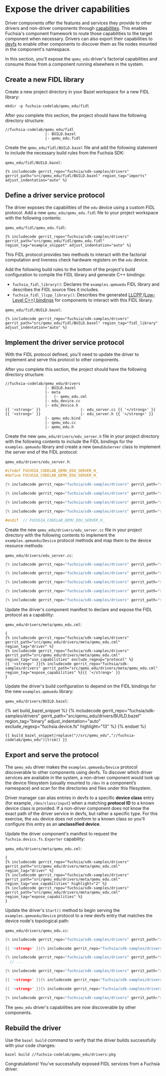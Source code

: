 # Expose the driver capabilities

Driver components offer the features and services they provide to other drivers
and non-driver components through [capabilities][concepts-capabilities].
This enables Fuchsia's component framework to route those capabilities to the
target component when necessary. Drivers can also export their capabilities to
[devfs][concepts-devfs] to enable other components to discover them as file
nodes mounted in the component's namespace.

In this section, you'll expose the `qemu_edu` driver's factorial capabilities
and consume those from a component running elsewhere in the system.

## Create a new FIDL library

Create a new project directory in your Bazel workspace for a new FIDL library:

```posix-terminal
mkdir -p fuchsia-codelab/qemu_edu/fidl
```

After you complete this section, the project should have the following directory
structure:

```none {:.devsite-disable-click-to-copy}
//fuchsia-codelab/qemu_edu/fidl
                  |- BUILD.bazel
                  |- qemu_edu.fidl
```

Create the `qemu_edu/fidl/BUILD.bazel` file and add the following statement to
include the necessary build rules from the Fuchsia SDK:

`qemu_edu/fidl/BUILD.bazel`:

```bazel
{% includecode gerrit_repo="fuchsia/sdk-samples/drivers" gerrit_path="src/qemu_edu/fidl/BUILD.bazel" region_tag="imports" adjust_indentation="auto" %}
```

## Define a driver service protocol

The driver exposes the capabilities of the `edu` device using a custom FIDL
protocol. Add a new `qemu_edu/qemu_edu.fidl` file to your project workspace with
the following contents:

`qemu_edu/fidl/qemu_edu.fidl`:

```fidl
{% includecode gerrit_repo="fuchsia/sdk-samples/drivers" gerrit_path="src/qemu_edu/fidl/qemu_edu.fidl" region_tag="example_snippet" adjust_indentation="auto" %}

```

This FIDL protocol provides two methods to interact with the factorial
computation and liveness check hardware registers on the `edu` device.

Add the following build rules to the bottom of the project's build configuration
to compile the FIDL library and generate C++ bindings:

*   `fuchsia_fidl_library()`: Declares the `examples.qemuedu` FIDL
    library and describes the FIDL source files it includes.
*   `fuchsia_fidl_llcpp_library()`: Describes the generated
    [LLCPP (Low-Level C++) bindings][fidl-cpp-bindings] for components to
    interact with this FIDL library.

`qemu_edu/fidl/BUILD.bazel`:

```bazel
{% includecode gerrit_repo="fuchsia/sdk-samples/drivers" gerrit_path="src/qemu_edu/fidl/BUILD.bazel" region_tag="fidl_library" adjust_indentation="auto" %}
```

## Implement the driver service protocol

With the FIDL protocol defined, you'll need to update the driver to implement
and serve this protocol to other components.

After you complete this section, the project should have the following directory
structure:

```none {:.devsite-disable-click-to-copy}
//fuchsia-codelab/qemu_edu/drivers
                  |- BUILD.bazel
                  |- meta
                  |   |- qemu_edu.cml
                  |- edu_device.cc
                  |- edu_device.h
{{ '<strong>' }}                  |- edu_server.cc {{ '</strong>' }}
{{ '<strong>' }}                  |- edu_server.h {{ '</strong>' }}
                  |- qemu_edu.bind
                  |- qemu_edu.cc
                  |- qemu_edu.h
```

Create the new `qemu_edu/drivers/edu_server.h` file in your project directory
with the following contents to include the FIDL bindings for the
`examples.qemuedu` library and create a new `QemuEduServer` class to
implement the server end of the FIDL protocol:

`qemu_edu/drivers/edu_server.h`:

```cpp
#ifndef FUCHSIA_CODELAB_QEMU_EDU_SERVER_H_
#define FUCHSIA_CODELAB_QEMU_EDU_SERVER_H_

{% includecode gerrit_repo="fuchsia/sdk-samples/drivers" gerrit_path="src/qemu_edu/drivers/edu_server.h" region_tag="imports" adjust_indentation="auto" %}

{% includecode gerrit_repo="fuchsia/sdk-samples/drivers" gerrit_path="src/qemu_edu/drivers/edu_server.h" region_tag="namespace_start" adjust_indentation="auto" %}

{% includecode gerrit_repo="fuchsia/sdk-samples/drivers" gerrit_path="src/qemu_edu/drivers/edu_server.h" region_tag="fidl_server" adjust_indentation="auto" %}

{% includecode gerrit_repo="fuchsia/sdk-samples/drivers" gerrit_path="src/qemu_edu/drivers/edu_server.h" region_tag="namespace_end" adjust_indentation="auto" %}

#endif  // FUCHSIA_CODELAB_QEMU_EDU_SERVER_H_

```

Create the new `qemu_edu/drivers/edu_server.cc` file in your project directory
with the following contents to implement the `examples.qemuedu/Device`
protocol methods and map them to the device resource methods:

`qemu_edu/drivers/edu_server.cc`:

```cpp
{% includecode gerrit_repo="fuchsia/sdk-samples/drivers" gerrit_path="src/qemu_edu/drivers/edu_server.cc" region_tag="imports" adjust_indentation="auto" %}

{% includecode gerrit_repo="fuchsia/sdk-samples/drivers" gerrit_path="src/qemu_edu/drivers/edu_server.cc" region_tag="namespace_start" adjust_indentation="auto" %}

{% includecode gerrit_repo="fuchsia/sdk-samples/drivers" gerrit_path="src/qemu_edu/drivers/edu_server.cc" region_tag="compute_factorial" adjust_indentation="auto" %}

{% includecode gerrit_repo="fuchsia/sdk-samples/drivers" gerrit_path="src/qemu_edu/drivers/edu_server.cc" region_tag="liveness_check" adjust_indentation="auto" %}

{% includecode gerrit_repo="fuchsia/sdk-samples/drivers" gerrit_path="src/qemu_edu/drivers/edu_server.cc" region_tag="namespace_end" adjust_indentation="auto" %}

```

Update the driver's component manifest to declare and expose the FIDL protocol
as a capability:

`qemu_edu/drivers/meta/qemu_edu.cml`:

```json5
{
{% includecode gerrit_repo="fuchsia/sdk-samples/drivers" gerrit_path="src/qemu_edu/drivers/meta/qemu_edu.cml" region_tag="driver" %}
{% includecode gerrit_repo="fuchsia/sdk-samples/drivers" gerrit_path="src/qemu_edu/drivers/meta/qemu_edu.cml" region_tag="use_capabilities" exclude_regexp="protocol" %}
{{ '<strong>' }}{% includecode gerrit_repo="fuchsia/sdk-samples/drivers" gerrit_path="src/qemu_edu/drivers/meta/qemu_edu.cml" region_tag="expose_capabilities" %}{{ '</strong>' }}
}
```

Update the driver's build configuration to depend on the FIDL bindings for the
new `examples.qemuedu` library:

`qemu_edu/drivers/BUILD.bazel`:

{% set build_bazel_snippet %}
{% includecode gerrit_repo="fuchsia/sdk-samples/drivers" gerrit_path="src/qemu_edu/drivers/BUILD.bazel" region_tag="binary" adjust_indentation="auto" exclude_regexp="fuchsia\.device\.fs" highlight="13" %}
{% endset %}

```bazel
{{ build_bazel_snippet|replace("//src/qemu_edu","//fuchsia-codelab/qemu_edu")|trim() }}
```

## Export and serve the protocol

The `qemu_edu` driver makes the `examples.qemuedu/Device` protocol
discoverable to other components using devfs. To discover which driver services
are available in the system, a non-driver component would look up the device
filesystem (usually mounted to `/dev` in a component’s namespace) and scan for
the directories and files under this filesystem.

Driver manager can alias entries in devfs to a specific **device class** entry
(for example, `/dev/class/input`) when a matching **protocol ID** to a known
device class is provided. If a non-driver component does not know the exact path
of the driver service in devfs, but rather a specific type.
For this exercise, the `edu` device does not conform to a known class so you'll
configure this entry as an **unclassified device**.

Update the driver component's manifest to request the `fuchsia.devics.fs.Exporter`
capability:

`qemu_edu/drivers/meta/qemu_edu.cml`:

```json5
{
{% includecode gerrit_repo="fuchsia/sdk-samples/drivers" gerrit_path="src/qemu_edu/drivers/meta/qemu_edu.cml" region_tag="driver" %}
{% includecode gerrit_repo="fuchsia/sdk-samples/drivers" gerrit_path="src/qemu_edu/drivers/meta/qemu_edu.cml" region_tag="use_capabilities" highlight="2" %}
{% includecode gerrit_repo="fuchsia/sdk-samples/drivers" gerrit_path="src/qemu_edu/drivers/meta/qemu_edu.cml" region_tag="expose_capabilities" %}
}
```

Update the driver's `Start()` method to begin serving the `examples.qemuedu/Device` protocol
to a new devfs entry that matches the device node's topological path:

`qemu_edu/drivers/qemu_edu.cc`:

```cpp
{% includecode gerrit_repo="fuchsia/sdk-samples/drivers" gerrit_path="src/qemu_edu/drivers/qemu_edu.cc" region_tag="imports" adjust_indentation="auto" %}

{{ '<strong>' }}{% includecode gerrit_repo="fuchsia/sdk-samples/drivers" gerrit_path="src/qemu_edu/drivers/qemu_edu.cc" region_tag="fidl_imports" adjust_indentation="auto" %}{{ '</strong>' }}

{% includecode gerrit_repo="fuchsia/sdk-samples/drivers" gerrit_path="src/qemu_edu/drivers/qemu_edu.cc" region_tag="start_method_start" adjust_indentation="auto" %}
  // ...

{% includecode gerrit_repo="fuchsia/sdk-samples/drivers" gerrit_path="src/qemu_edu/drivers/qemu_edu.cc" region_tag="device_registers" %}

{{ '<strong>' }}{% includecode gerrit_repo="fuchsia/sdk-samples/drivers" gerrit_path="src/qemu_edu/drivers/qemu_edu.cc" region_tag="serve_outgoing" %}{{ '</strong>' }}

{{ '<strong>' }}{% includecode gerrit_repo="fuchsia/sdk-samples/drivers" gerrit_path="src/qemu_edu/drivers/qemu_edu.cc" region_tag="devfs_export" %}{{ '</strong>' }}

{% includecode gerrit_repo="fuchsia/sdk-samples/drivers" gerrit_path="src/qemu_edu/drivers/qemu_edu.cc" region_tag="start_method_end" adjust_indentation="auto" %}
```

The `qemu_edu` driver's capabilities are now discoverable by other components.

## Rebuild the driver

Use the `bazel build` command to verify that the driver builds successfully with
your code changes:

```posix-terminal
bazel build //fuchsia-codelab/qemu_edu/drivers:pkg
```

Congratulations! You've successfully exposed FIDL services from a Fuchsia driver.

<!-- Reference links -->

[concepts-capabilities]: /docs/concepts/components/v2/capabilities/README.md
[concepts-devfs]: /docs/concepts/drivers/driver_communication.md#service_discovery_using_devfs
[fidl-cpp-bindings]: /docs/development/languages/fidl/guides/c-family-comparison.md
